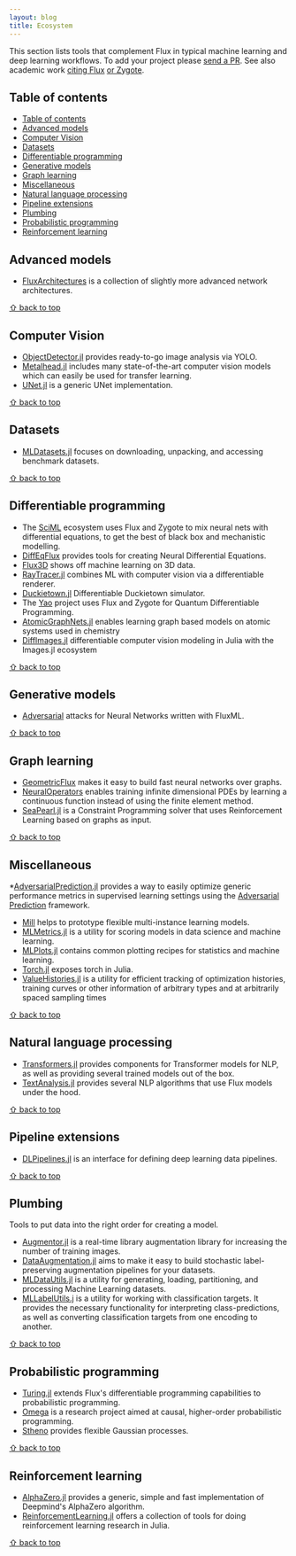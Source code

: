 ```yaml
---
layout: blog
title: Ecosystem
---
```

 
This section lists tools that complement Flux in typical machine learning and deep learning workflows. To add your project please [send a PR](https://github.com/FluxML/fluxml.github.io/edit/master/ecosystem.md). See also academic work [citing Flux](https://scholar.google.com/scholar?oi=bibs&hl=en&cites=9731162218836700005) [or Zygote](https://scholar.google.com/scholar?oi=bibs&hl=en&cites=11943854577624257878).
 
 
## Table of contents
 
- [Table of contents](#table-of-contents)
- [Advanced models](#advanced-models)
- [Computer Vision](#computer-vision)
- [Datasets](#datasets)
- [Differentiable programming](#differentiable-programming)
- [Generative models](#generative-models)
- [Graph learning](#graph-learning)
- [Miscellaneous](#miscellaneous)
- [Natural language processing](#natural-language-processing)
- [Pipeline extensions](#pipeline-extensions)
- [Plumbing](#plumbing)
- [Probabilistic programming](#probabilistic-programming)
- [Reinforcement learning](#reinforcement-learning)
 
 
## Advanced models
 
* [FluxArchitectures](https://github.com/sdobber/FluxArchitectures) is a collection of slightly more advanced network architectures.
 
[⇧ back to top](#table-of-contents)
 
 
## Computer Vision
 
* [ObjectDetector.jl](https://github.com/r3tex/ObjectDetector.jl) provides ready-to-go image analysis via YOLO.
* [Metalhead.jl](https://github.com/FluxML/Metalhead.jl) includes many state-of-the-art computer vision models which can easily be used for transfer learning.
* [UNet.jl](https://github.com/DhairyaLGandhi/UNet.jl) is a generic UNet implementation.
 
[⇧ back to top](#table-of-contents)
 
 
## Datasets
 
* [MLDatasets.jl](https://github.com/JuliaML/MLDatasets.jl)  focuses on downloading, unpacking, and accessing benchmark datasets.
 
[⇧ back to top](#table-of-contents)
 
 
## Differentiable programming
 
* The [SciML](https://sciml.ai/) ecosystem uses Flux and Zygote to mix neural nets with differential equations, to get the best of black box and mechanistic modelling.
* [DiffEqFlux](https://github.com/SciML/DiffEqFlux.jl) provides tools for creating Neural Differential Equations.
* [Flux3D](https://github.com/nirmal-suthar/Flux3D.jl) shows off machine learning on 3D data.
* [RayTracer.jl](https://github.com/avik-pal/RayTracer.jl) combines ML with computer vision via a differentiable renderer.
* [Duckietown.jl](https://github.com/tejank10/Duckietown.jl) Differentiable Duckietown simulator.
* The [Yao](https://github.com/QuantumBFS/Yao.jl) project uses Flux and Zygote for Quantum Differentiable Programming.
* [AtomicGraphNets.jl](https://github.com/Chemellia/AtomicGraphNets.jl) enables learning graph based models on atomic systems used in chemistry
* [DiffImages.jl](https://github.com/SomTambe/DiffImages.jl) differentiable computer vision modeling in Julia with the Images.jl ecosystem
 
[⇧ back to top](#table-of-contents)
 
 
## Generative models
 
* [Adversarial](https://github.com/jaypmorgan/Adversarial.jl) attacks for Neural Networks written with FluxML.
 
[⇧ back to top](#table-of-contents)
 

## Graph learning
 
* [GeometricFlux](https://github.com/yuehhua/GeometricFlux.jl) makes it easy to build fast neural networks over graphs.
* [NeuralOperators](https://github.com/foldfelis/NeuralOperators.jl) enables training infinite dimensional PDEs by learning a continuous function instead of using the finite element method.
* [SeaPearl.jl](https://github.com/corail-research/SeaPearl.jl) is a Constraint Programming solver that uses Reinforcement Learning based on graphs as input.
 
[⇧ back to top](#table-of-contents)

 
## Miscellaneous
 
*[AdversarialPrediction.jl](https://github.com/rizalzaf/AdversarialPrediction.jl) provides a way to easily optimize generic performance metrics in supervised learning settings using the [Adversarial Prediction](https://arxiv.org/abs/1812.07526) framework.
* [Mill](https://github.com/pevnak/Mill.jl) helps to prototype flexible multi-instance learning models.
* [MLMetrics.jl](https://github.com/JuliaML/MLMetrics.jl) is a utility for scoring models in data science and machine learning.
* [MLPlots.jl](https://github.com/JuliaML/MLPlots.jl) contains common plotting recipes for statistics and machine learning.
* [Torch.jl](https://github.com/FluxML/Torch.jl) exposes torch in Julia.
* [ValueHistories.jl](https://github.com/JuliaML/ValueHistories.jl) is a utility for efficient tracking of optimization histories, training curves or other information of arbitrary types and at arbitrarily spaced sampling times
 
[⇧ back to top](#table-of-contents)
 
 
## Natural language processing
 
* [Transformers.jl](https://github.com/chengchingwen/Transformers.jl) provides components for Transformer models for NLP, as well as providing several trained models out of the box.
* [TextAnalysis.jl](https://github.com/JuliaText/TextAnalysis.jl) provides several NLP algorithms that use Flux models under the hood.
 
[⇧ back to top](#table-of-contents)
 
 
## Pipeline extensions
 
* [DLPipelines.jl](https://github.com/lorenzoh/DLPipelines.jl) is an interface for defining deep learning data pipelines.
 
[⇧ back to top](#table-of-contents)
 
 
## Plumbing
 
Tools to put data into the right order for creating a model.
 
* [Augmentor.jl](https://github.com/Evizero/Augmentor.jl) is a real-time library augmentation library for increasing the number of training images.
* [DataAugmentation.jl](https://github.com/lorenzoh/DataAugmentation.jl) aims to make it easy to build stochastic label-preserving augmentation pipelines for your datasets.
* [MLDataUtils.jl](https://github.com/JuliaML/MLDataUtils.jl) is a utility for generating, loading, partitioning, and processing Machine Learning datasets.
* [MLLabelUtils.j](https://github.com/JuliaML/MLLabelUtils.jl) is a utility for working with classification targets. It provides the necessary functionality for interpreting class-predictions, as well as converting classification targets from one encoding to another. 
 
[⇧ back to top](#table-of-contents)
 
 
## Probabilistic programming
 
* [Turing.jl](https://github.com/TuringLang/Turing.jl) extends Flux's differentiable programming capabilities to probabilistic programming.
* [Omega](https://github.com/zenna/Omega.jl) is a research project aimed at causal, higher-order probabilistic programming.
* [Stheno](https://github.com/willtebbutt/Stheno.jl) provides flexible Gaussian processes.
 
[⇧ back to top](#table-of-contents)
 
 
## Reinforcement learning
 
* [AlphaZero.jl](https://github.com/jonathan-laurent/AlphaZero.jl) provides a generic, simple and fast implementation of Deepmind's AlphaZero algorithm.
* [ReinforcementLearning.jl](https://juliareinforcementlearning.org/) offers a collection of tools for doing reinforcement learning research in Julia.
 
[⇧ back to top](#table-of-contents)
 
